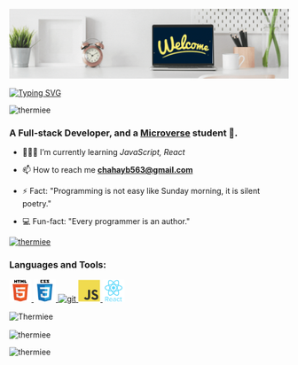 ![Banner](./Banner.gif)


[![Typing SVG](https://readme-typing-svg.herokuapp.com?color=%2336BCF7&lines=+Hello+%F0%9F%98%80;I'm+Ayoub+Chahir......;I+am+a+Software+Developer;Nice+to+meet+you+!%F0%9F%91%8B)](https://git.io/typing-svg)


<p align="left"> <img src="https://komarev.com/ghpvc/?username=thermiee&label=Profile%20views&color=0e75b6&style=flat" alt="thermiee" /> </p>

<h3 align="left">A Full-stack Developer, and a <a href="https://www.microverse.org/?grsf=n05ptr">Microverse</a> student 📖.</h3>

- 👨🏾‍💻 I’m currently learning *JavaScript, React*

- 📫 How to reach me **chahayb563@gmail.com**

- ⚡ Fact: "Programming is not easy like Sunday morning, it is silent poetry."

- 💻 Fun-fact: "Every programmer is an author."


<p align="left"> <a href="https://github.com/ryo-ma/github-profile-trophy"><img src="https://github-profile-trophy.vercel.app/?username=AyoubMS&theme=nord&row=1&column=6" alt="thermiee" /></a> </p>

<h3 align="left"> Languages and Tools:</h3>
<p> 
 <a href="https://www.w3.org/html/" target="_blank"> <img src="https://raw.githubusercontent.com/devicons/devicon/master/icons/html5/html5-original-wordmark.svg" alt="html5" width="40" height="40"/> </a> <a href="https://www.w3schools.com/css/" target="_blank"> <img src="https://raw.githubusercontent.com/devicons/devicon/master/icons/css3/css3-original-wordmark.svg" alt="css3" width="40" height="40"/> </a>
 <a href="https://git-scm.com/" target="_blank"> <img src="https://www.vectorlogo.zone/logos/git-scm/git-scm-icon.svg" alt="git" width="40" height="40"/> </a> 
 <a href="https://developer.mozilla.org/en-US/docs/Web/JavaScript" target="_blank"> <img src="https://raw.githubusercontent.com/devicons/devicon/master/icons/javascript/javascript-original.svg" alt="javascript" width="40" height="40"/> </a>
   <a href="https://reactjs.org/" target="_blank"> <img src="https://raw.githubusercontent.com/devicons/devicon/master/icons/react/react-original-wordmark.svg" alt="react" width="40" height="40"/> </a> 
   </p>

   <p >
   <img align="center" src="https://github-readme-stats.vercel.app/api?username=thermiee&show_icons=true&locale=en&theme=tokyonight" alt="Thermiee" />
   </p>

   <p><img align="center" src="https://github-readme-streak-stats.herokuapp.com/?user=thermiee&theme=tokyonight" alt="thermiee" /></p>

   <p><img align="left" src="https://github-readme-stats.vercel.app/api/top-langs?username=thermiee&show_icons=true&locale=en&layout=compact&theme=tokyonight" alt="thermiee" /></p>
   
